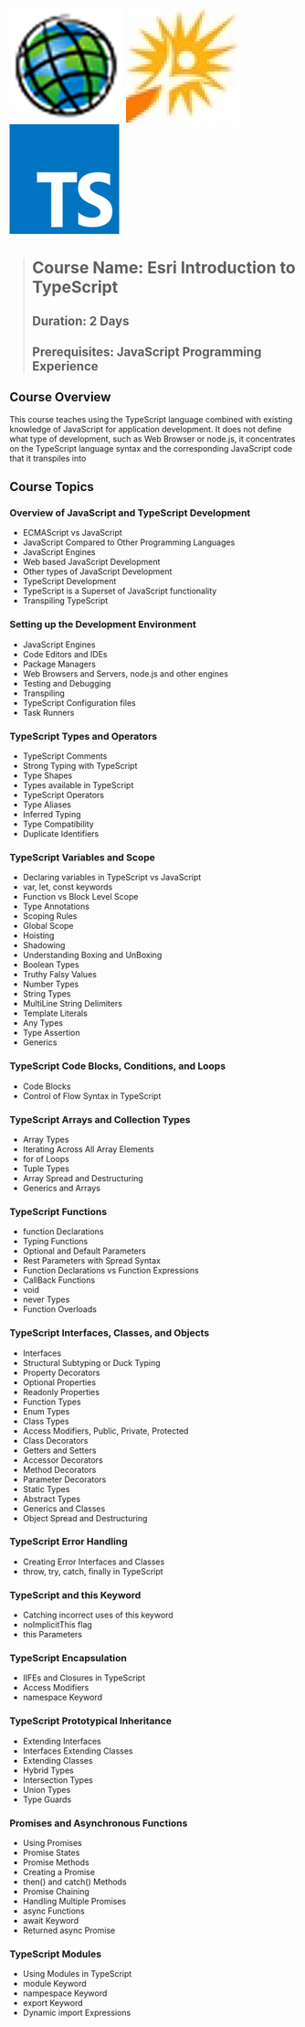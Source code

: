 ![Esri Logo](EsriLogo.png)
![Accelebrate Logo](AccelebrateLogo.png)
![TypeScript Logo](TypeScriptLogo.png)

> # **Course Name:  Esri Introduction to TypeScript**
> ## **Duration:  2 Days**
> ## **Prerequisites:  JavaScript Programming Experience**

## **Course Overview**
This course teaches using the TypeScript language combined with existing knowledge of JavaScript for application development.  It does not define what type of development, such as Web Browser or node.js, it concentrates on the TypeScript language syntax and the corresponding JavaScript code that it transpiles into


## **Course Topics**

<!-- Day 1 -->
### **Overview of JavaScript and TypeScript Development**
* ECMAScript vs JavaScript  
* JavaScript Compared to Other Programming Languages  
* JavaScript Engines  
* Web based JavaScript Development  
* Other types of JavaScript Development  
* TypeScript Development
* TypeScript is a Superset of JavaScript functionality
* Transpiling TypeScript

### **Setting up the Development Environment**
* JavaScript Engines
* Code Editors and IDEs
* Package Managers
* Web Browsers and Servers, node.js and other engines
* Testing and Debugging
* Transpiling
* TypeScript Configuration files
* Task Runners

### **TypeScript Types and Operators**
* TypeScript Comments
* Strong Typing with TypeScript
* Type Shapes
* Types available in TypeScript
* TypeScript Operators
* Type Aliases
* Inferred Typing
* Type Compatibility
* Duplicate Identifiers

### **TypeScript Variables and Scope**
* Declaring variables in TypeScript vs JavaScript
* var, let, const keywords
* Function vs Block Level Scope
* Type Annotations
* Scoping Rules
* Global Scope
* Hoisting
* Shadowing
* Understanding Boxing and UnBoxing
* Boolean Types
* Truthy Falsy Values
* Number Types
* String Types
* MultiLine String Delimiters
* Template Literals
* Any Types
* Type Assertion
* Generics

### **TypeScript Code Blocks, Conditions, and Loops**
* Code Blocks
* Control of Flow Syntax in TypeScript

### **TypeScript Arrays and Collection Types**
* Array Types
* Iterating Across All Array Elements
* for of Loops
* Tuple Types
* Array Spread and Destructuring
* Generics and Arrays

### **TypeScript Functions**
* function Declarations
* Typing Functions
* Optional and Default Parameters
* Rest Parameters with Spread Syntax
* Function Declarations vs Function Expressions
* CallBack Functions
* void
* never Types
* Function Overloads
 

### **TypeScript Interfaces, Classes, and Objects**
* Interfaces
* Structural Subtyping or Duck Typing
* Property Decorators
* Optional Properties
* Readonly Properties
* Function Types
* Enum Types
* Class Types
* Access Modifiers, Public, Private, Protected
* Class Decorators
* Getters and Setters
* Accessor Decorators
* Method Decorators
* Parameter Decorators
* Static Types
* Abstract Types
* Generics and Classes
* Object Spread and Destructuring

<!-- Day 2 -->
### **TypeScript Error Handling**
* Creating Error Interfaces and Classes
* throw, try, catch, finally in TypeScript

### **TypeScript and this Keyword**
* Catching incorrect uses of this keyword
* noImplicitThis flag
* this Parameters

### **TypeScript Encapsulation**
* IIFEs and Closures in TypeScript
* Access Modifiers
* namespace Keyword

### **TypeScript Prototypical Inheritance**
* Extending Interfaces
* Interfaces Extending Classes
* Extending Classes
* Hybrid Types
* Intersection Types
* Union Types
* Type Guards

### **Promises and Asynchronous Functions**
* Using Promises
* Promise States
* Promise Methods
* Creating a Promise
* then() and catch() Methods
* Promise Chaining
* Handling Multiple Promises
* async Functions
* await Keyword
* Returned async Promise 

### **TypeScript Modules**
* Using Modules in TypeScript
* module Keyword
* nampespace Keyword
* export Keyword
* Dynamic import Expressions